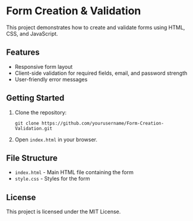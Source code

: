 # Form Creation & Validation

This project demonstrates how to create and validate forms using HTML, CSS, and JavaScript.

## Features

- Responsive form layout
- Client-side validation for required fields, email, and password strength
- User-friendly error messages

## Getting Started

1. Clone the repository:
    ```
    git clone https://github.com/yourusername/Form-Creation-Validation.git
    ```
2. Open `index.html` in your browser.

## File Structure

- `index.html` - Main HTML file containing the form
- `style.css` - Styles for the form


## License

This project is licensed under the MIT License.